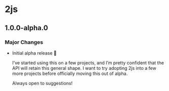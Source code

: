 # 2js

## 1.0.0-alpha.0

### Major Changes

-   Initial alpha release 🎉

    I’ve started using this on a few projects, and I’m pretty confident that the API will retain this general shape. I want to try adopting 2js into a few more projects before officially moving this out of alpha.

    Always open to suggestions!
